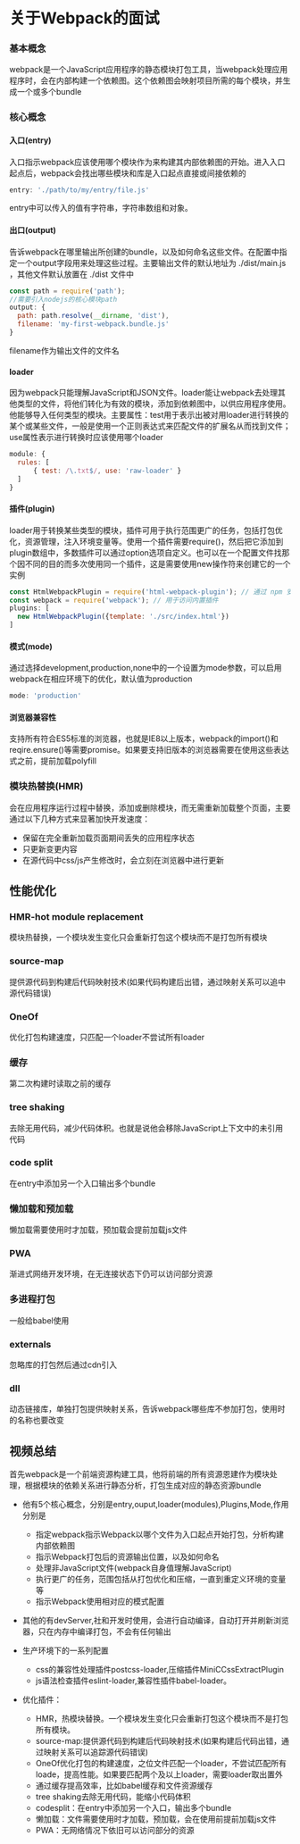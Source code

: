 # 关于Webpack的面试

### 基本概念

webpack是一个JavaScript应用程序的静态模块打包工具，当webpack处理应用程序时，会在内部构建一个依赖图。这个依赖图会映射项目所需的每个模块，并生成一个或多个bundle

### 核心概念

#### 入口(entry)

入口指示webpack应该使用哪个模块作为来构建其内部依赖图的开始。进入入口起点后，webpack会找出哪些模块和库是入口起点直接或间接依赖的

```js
entry: './path/to/my/entry/file.js'
```

entry中可以传入的值有字符串，字符串数组和对象。

#### 出口(output)

告诉webpack在哪里输出所创建的bundle，以及如何命名这些文件。在配置中指定一个output字段用来处理这些过程。主要输出文件的默认地址为 ./dist/main.js ，其他文件默认放置在 ./dist 文件中

```js
const path = require('path');
//需要引入nodejs的核心模块path
output: {
  path: path.resolve(__dirname, 'dist'),
  filename: 'my-first-webpack.bundle.js'
}
```

filename作为输出文件的文件名

#### loader

因为webpack只能理解JavaScript和JSON文件。loader能让webpack去处理其他类型的文件，将他们转化为有效的模块，添加到依赖图中，以供应用程序使用。他能够导入任何类型的模块。主要属性：test用于表示出被对用loader进行转换的某个或某些文件，一般是使用一个正则表达式来匹配文件的扩展名从而找到文件；use属性表示进行转换时应该使用哪个loader

```js
module: {
  rules: [
      { test: /\.txt$/, use: 'raw-loader' }
  ]
}
```

#### 插件(plugin)

loader用于转换某些类型的模块，插件可用于执行范围更广的任务，包括打包优化，资源管理，注入环境变量等。使用一个插件需要require()，然后把它添加到plugin数组中，多数插件可以通过option选项自定义。也可以在一个配置文件找那个因不同的目的而多次使用同一个插件，这是需要使用new操作符来创建它的一个实例

```js
const HtmlWebpackPlugin = require('html-webpack-plugin'); // 通过 npm 安装
const webpack = require('webpack'); // 用于访问内置插件
plugins: [
  new HtmlWebpackPlugin({template: './src/index.html'})
]
```

#### 模式(mode)

通过选择development,production,none中的一个设置为mode参数，可以启用webpack在相应环境下的优化，默认值为production

```js
mode: 'production'
```



#### 浏览器兼容性

支持所有符合ES5标准的浏览器，也就是IE8以上版本，webpack的import()和reqire.ensure()等需要promise。如果要支持旧版本的浏览器需要在使用这些表达式之前，提前加载polyfill



### 模块热替换(HMR)

会在应用程序运行过程中替换，添加或删除模块，而无需重新加载整个页面，主要通过以下几种方式来显著加快开发速度：

* 保留在完全重新加载页面期间丢失的应用程序状态
* 只更新变更内容
* 在源代码中css/js产生修改时，会立刻在浏览器中进行更新





## 性能优化

### HMR-hot module replacement

模块热替换，一个模块发生变化只会重新打包这个模块而不是打包所有模块



### source-map

提供源代码到构建后代码映射技术(如果代码构建后出错，通过映射关系可以追中源代码错误)

### OneOf

优化打包构建速度，只匹配一个loader不尝试所有loader

### 缓存

第二次构建时读取之前的缓存

### tree shaking

去除无用代码，减少代码体积。也就是说他会移除JavaScript上下文中的未引用代码

### code split

在entry中添加另一个入口输出多个bundle

### 懒加载和预加载

懒加载需要使用时才加载，预加载会提前加载js文件

### PWA

渐进式网络开发环境，在无连接状态下仍可以访问部分资源

### 多进程打包

一般给babel使用

### externals

忽略库的打包然后通过cdn引入

### dll

动态链接库，单独打包提供映射关系，告诉webpack哪些库不参加打包，使用时的名称也要改变





























## 视频总结

首先webpack是一个前端资源构建工具，他将前端的所有资源恩建作为模块处理，根据模块的依赖关系进行静态分析，打包生成对应的静态资源bundle

* 他有5个核心概念，分别是entry,ouput,loader(modules),Plugins,Mode,作用分别是
  * 指定webpack指示Webpack以哪个文件为入口起点开始打包，分析构建内部依赖图
  * 指示Webpack打包后的资源输出位置，以及如何命名
  * 处理非JavaScript文件(webpack自身值理解JavaScript)
  * 执行更广的任务，范围包括从打包优化和压缩，一直到重定义环境的变量等
  * 指示Webpack使用相对应的模式配置

* 其他的有devServer,社和开发时使用，会进行自动编译，自动打开并刷新浏览器，只在内存中编译打包，不会有任何输出
* 生产环境下的一系列配置
  * css的兼容性处理插件postcss-loader,压缩插件MiniCCssExtractPlugin
  * js语法检查插件eslint-loader,兼容性插件babel-loader。
* 优化插件：
  * HMR，热模块替换。一个模块发生变化只会重新打包这个模块而不是打包所有模块。
  * source-map:提供源代码到构建后代码映射技术(如果构建后代码出错，通过映射关系可以追踪源代码错误)
  * OneOf优化打包的构建速度，之位文件匹配一个loader，不尝试匹配所有loade，提高性能。如果要匹配两个及以上loader，需要loader取出置外
  * 通过缓存提高效率，比如babel缓存和文件资源缓存
  * tree shaking去除无用代码，能缩小代码体积
  * codesplit：在entry中添加另一个入口，输出多个bundle
  * 懒加载：文件需要使用时才加载，预加载，会在使用前提前加载js文件
  * PWA：无网络情况下依旧可以访问部分的资源

